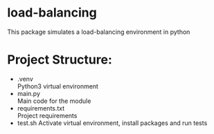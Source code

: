 # load-balancing

This package simulates a load-balancing environment in python


# Project Structure:

* .venv  
    Python3 virtual environment
* main.py  
    Main code for the module
* requirements.txt  
    Project requirements
* test.sh
    Activate virtual environment, install packages and run tests
